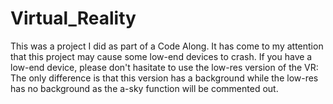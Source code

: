 # Virtual_Reality
This was a project I did as part of a Code Along. It has come to my attention that this project may cause some low-end devices to crash.
If you have a low-end device, please don't hasitate to use the low-res version of the VR: 
The only difference is that this version has a background while the low-res has no background as the a-sky function will be commented out.
